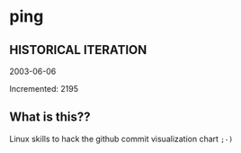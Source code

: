 # ping

## HISTORICAL ITERATION
2003-06-06

Incremented: 2195

## What is this?? 
Linux skills to hack the github commit visualization chart `;-)`
